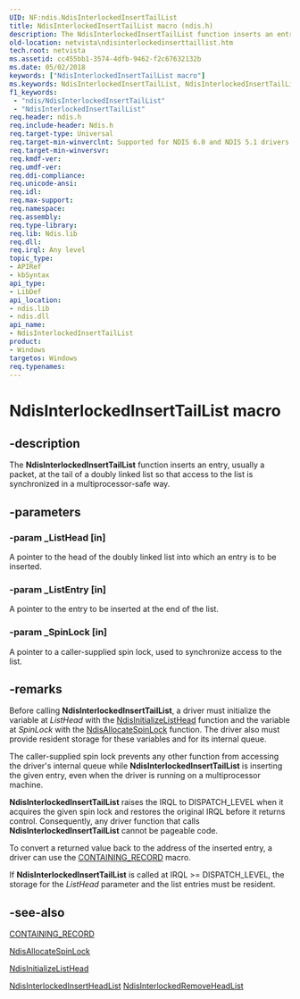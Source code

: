 ```yaml
---
UID: NF:ndis.NdisInterlockedInsertTailList
title: NdisInterlockedInsertTailList macro (ndis.h)
description: The NdisInterlockedInsertTailList function inserts an entry, usually a packet, at the tail of a doubly linked list so that access to the list is synchronized in a multiprocessor-safe way.
old-location: netvista\ndisinterlockedinserttaillist.htm
tech.root: netvista
ms.assetid: cc455bb1-3574-4dfb-9462-f2c67632132b
ms.date: 05/02/2018
keywords: ["NdisInterlockedInsertTailList macro"]
ms.keywords: NdisInterlockedInsertTailList, NdisInterlockedInsertTailList macro [Network Drivers Starting with Windows Vista], ndis/NdisInterlockedInsertTailList, ndis_interlocked_ref_1fd860e3-2f63-41a0-9231-7e50a9b87e36.xml, netvista.ndisinterlockedinserttaillist
f1_keywords:
 - "ndis/NdisInterlockedInsertTailList"
 - "NdisInterlockedInsertTailList"
req.header: ndis.h
req.include-header: Ndis.h
req.target-type: Universal
req.target-min-winverclnt: Supported for NDIS 6.0 and NDIS 5.1 drivers (see       NdisInterlockedInsertTailList (NDIS 5.1)) in Windows Vista. Supported for NDIS 5.1 drivers (see       NdisInterlockedInsertTailList (NDIS 5.1)) in Windows XP.
req.target-min-winversvr: 
req.kmdf-ver: 
req.umdf-ver: 
req.ddi-compliance: 
req.unicode-ansi: 
req.idl: 
req.max-support: 
req.namespace: 
req.assembly: 
req.type-library: 
req.lib: Ndis.lib
req.dll: 
req.irql: Any level
topic_type:
- APIRef
- kbSyntax
api_type:
- LibDef
api_location:
- ndis.lib
- ndis.dll
api_name:
- NdisInterlockedInsertTailList
product:
- Windows
targetos: Windows
req.typenames: 
---
```


# NdisInterlockedInsertTailList macro


## -description


The 
  <b>NdisInterlockedInsertTailList</b> function inserts an entry, usually a packet, at the tail of a doubly
  linked list so that access to the list is synchronized in a multiprocessor-safe way.


## -parameters




### -param _ListHead [in]

A pointer to the head of the doubly linked list into which an entry is to be inserted.


### -param _ListEntry [in]

A pointer to the entry to be inserted at the end of the list.


### -param _SpinLock [in]

A pointer to a caller-supplied spin lock, used to synchronize access to the list.


## -remarks



Before calling 
    <b>NdisInterlockedInsertTailList</b>, a driver must initialize the variable at 
    <i>ListHead</i> with the 
    <a href="https://docs.microsoft.com/windows-hardware/drivers/ddi/ndis/nf-ndis-ndisinitializelisthead">NdisInitializeListHead</a> function and
    the variable at 
    <i>SpinLock</i> with the 
    <a href="https://docs.microsoft.com/windows-hardware/drivers/ddi/ndis/nf-ndis-ndisallocatespinlock">NdisAllocateSpinLock</a> function. The
    driver also must provide resident storage for these variables and for its internal queue.

The caller-supplied spin lock prevents any other function from accessing the driver's internal queue
    while 
    <b>NdisInterlockedInsertTailList</b> is inserting the given entry, even when the driver is running on a
    multiprocessor machine.

<b>NdisInterlockedInsertTailList</b> raises the IRQL to DISPATCH_LEVEL when it acquires the given spin
    lock and restores the original IRQL before it returns control. Consequently, any driver function that
    calls 
    <b>NdisInterlockedInsertTailList</b> cannot be pageable code.

To convert a returned value back to the address of the inserted entry, a driver can use the 
    <a href="https://docs.microsoft.com/windows-hardware/drivers/kernel/mm-bad-pointer">CONTAINING_RECORD</a> macro.

If 
    <b>NdisInterlockedInsertTailList</b> is called at IRQL >= DISPATCH_LEVEL, the storage for the 
    <i>ListHead</i> parameter and the list entries must be resident.




## -see-also




<a href="https://docs.microsoft.com/windows-hardware/drivers/kernel/mm-bad-pointer">CONTAINING_RECORD</a>



<a href="https://docs.microsoft.com/windows-hardware/drivers/ddi/ndis/nf-ndis-ndisallocatespinlock">NdisAllocateSpinLock</a>



<a href="https://docs.microsoft.com/windows-hardware/drivers/ddi/ndis/nf-ndis-ndisinitializelisthead">NdisInitializeListHead</a>



<a href="https://docs.microsoft.com/windows-hardware/drivers/ddi/ndis/nf-ndis-ndisinterlockedinsertheadlist">
   NdisInterlockedInsertHeadList</a>



<a href="https://docs.microsoft.com/windows-hardware/drivers/ddi/ndis/nf-ndis-ndisinterlockedremoveheadlist">
   NdisInterlockedRemoveHeadList</a>
 

 

